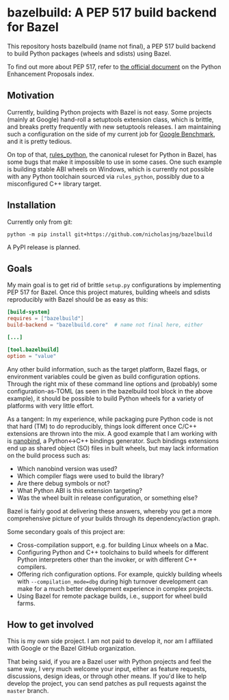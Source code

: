 # bazelbuild: A PEP 517 build backend for Bazel

This repository hosts bazelbuild (name not final), a PEP 517 build backend to build Python packages (wheels and sdists) using Bazel.

To find out more about PEP 517, refer to [the official document](https://peps.python.org/pep-0517/) on the Python Enhancement Proposals index.

## Motivation

Currently, building Python projects with Bazel is not easy. Some projects (mainly at Google) hand-roll a setuptools extension class, which is brittle, and breaks pretty frequently with new setuptools releases.
I am maintaining such a configuration on the side of my current job for [Google Benchmark](https://github.com/google/benchmark), and it is pretty tedious.

On top of that, [rules_python](https://github.com/bazelbuild/rules_python), the canonical ruleset for Python in Bazel, has some bugs that make it impossible to use in some cases.
One such example is building stable ABI wheels on Windows, which is currently not possible with any Python toolchain sourced via `rules_python`, possibly due to a misconfigured C++ library target.

## Installation

Currently only from git:

```shell
python -m pip install git+https://github.com/nicholasjng/bazelbuild
```

A PyPI release is planned.

## Goals

My main goal is to get rid of brittle `setup.py` configurations by implementing PEP 517 for Bazel.
Once this project matures, building wheels and sdists reproducibly with Bazel should be as easy as this:

```toml
[build-system]
requires = ["bazelbuild"]
build-backend = "bazelbuild.core"  # name not final here, either

[...]

[tool.bazelbuild]
option = "value"
```

Any other build information, such as the target platform, Bazel flags, or environment variables could be given as build configuration options.
Through the right mix of these command line options and (probably) some configuration-as-TOML (as seen in the bazelbuild tool block in the above example), it should be possible to build Python wheels for a variety of platforms with very little effort.

As a tangent: In my experience, while packaging pure Python code is not that hard (TM) to do reproducibly, things look different once C/C++ extensions are thrown into the mix.
A good example that I am working with is [nanobind](https://github.com/wjakob/nanobind), a Python<->C++ bindings generator.
Such bindings extensions end up as shared object (SO) files in built wheels, but may lack information on the build process such as:

* Which nanobind version was used?
* Which compiler flags were used to build the library?
* Are there debug symbols or not?
* What Python ABI is this extension targeting?
* Was the wheel built in release configuration, or something else?

Bazel is fairly good at delivering these answers, whereby you get a more comprehensive picture of your builds through its dependency/action graph.

Some secondary goals of this project are:

* Cross-compilation support, e.g. for building Linux wheels on a Mac.
* Configuring Python and C++ toolchains to build wheels for different Python interpreters other than the invoker, or with different C++ compilers.
* Offering rich configuration options. For example, quickly building wheels with `--compilation_mode=dbg` during high turnover development can make for a much better development experience in complex projects.
* Using Bazel for remote package builds, i.e., support for wheel build farms.

## How to get involved

This is my own side project. I am not paid to develop it, nor am I affiliated with Google or the Bazel GitHub organization.

That being said, if you are a Bazel user with Python projects and feel the same way, I very much welcome your input, either as feature requests, discussions, design ideas, or through other means.
If you'd like to help develop the project, you can send patches as pull requests against the `master` branch.
